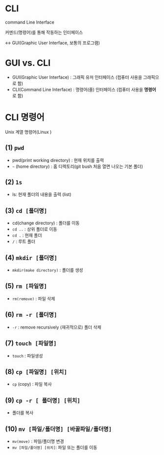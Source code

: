 # CLI

command Line Interface

커멘드(명령어)를 통해 작동하는 인터페이스

<-> GUI(Graphic User Interface, 보통의 프로그램)



# GUI vs. CLI

* GUI(Graphic User Interface) : 그래픽 유저 인터페이스 (컴퓨터 사용을 그래픽으로 함)
* CLI(Command Line Interface) :  명령어(줄) 인터페이스 (컴퓨터 사용을 **명령어**로 함)



# CLI 명령어

Unix 계열 명령어(Linux )

## (1) `pwd`

* pwd(print working directory) : 현재 위치를 출력
* `~` (home directory) : 홈 디렉토리(git bush 처음 열면 나오는 기본 폴더)



## (2) `1s`

* ls:  현재 폴더의 내용을 출력 (list)



## (3) `cd [폴더명]`

* cd(change directory) : 폴더를 이동
* `cd ..` :  상위 폴더로 이동
* `cd .` : 현재 폴더
* `/` : 루트 폴더



## (4) `mkdir [폴더명]`

* `mkdir(make directory)`  : 폴더를 생성



## (5) `rm [파일명]`

* `rm(remove)` : 파일 삭제



## (6) `rm -r [폴더명]`

* `-r` : remove recursively (재귀적으로) 폴더 삭제



## (7) `touch [파일명]`

* `touch` : 파일생성



## (8) `cp [파일명] [위치]`

* `cp` (copy) : 파일 복사



## (9) `cp -r [ 폴더명] [위치]`

* 폴더를 복사



## (10) `mv [파일/폴더명] [바꿀파일/폴더명]`

* `mv(move)` : 파일/폴더명 변경
* `mv [파일/폴더명] [위치]`: 파일 또는 폴더를 이동

